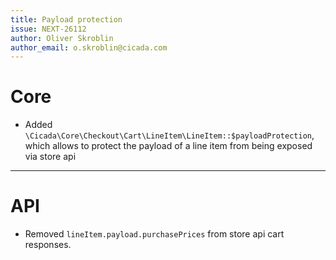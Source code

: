 ```yaml
---
title: Payload protection
issue: NEXT-26112
author: Oliver Skroblin
author_email: o.skroblin@cicada.com
---
```

# Core
* Added `\Cicada\Core\Checkout\Cart\LineItem\LineItem::$payloadProtection`, which allows to protect the payload of a line item from being exposed via store api 
___
# API
* Removed `lineItem.payload.purchasePrices` from store api cart responses.

